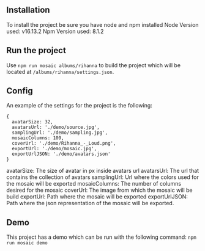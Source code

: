 ## Installation

To install the project be sure you have node and npm installed
Node Version used: v16.13.2
Npm Version used: 8.1.2

## Run the project

Use `npm run mosaic albums/rihanna` to build the project which will be located at `/albums/rihanna/settings.json`.

## Config

An example of the settings for the project is the following:

```
{
  avatarSize: 32,
  avatarsUrl: './demo/source.jpg',
  samplingUrl: './demo/sampling.jpg',
  mosaicColumns: 100,
  coverUrl: './demo/Rihanna_-_Loud.png',
  exportUrl: './demo/mosaic.jpg',
  exportUrlJSON: './demo/avatars.json'
}
```

avatarSize: The size of avatar in px inside avatars url
avatarsUrl: The url that contains the collection of avatars
samplingUrl: Url where the colors used for the mosaic will be exported
mosaicColumns: The number of columns desired for the mosaic
coverUrl: The image from which the mosaic will be build
exportUrl: Path where the mosaic will be exported
exportUrlJSON: Path where the json representation of the mosaic will be exported.

## Demo

This project has a demo which can be run with the following command:
`npm run mosaic demo`
